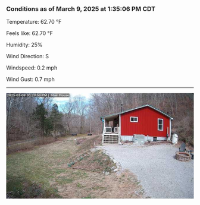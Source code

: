 ### Conditions as of March 9, 2025 at 1:35:06 PM CDT 

Temperature: 62.70 &deg;F

Feels like: 62.70 &deg;F

Humidity: 25%

Wind Direction: S

Windspeed: 0.2 mph

Wind Gust: 0.7 mph

---

<img src="./images/latest.jpeg"/>

